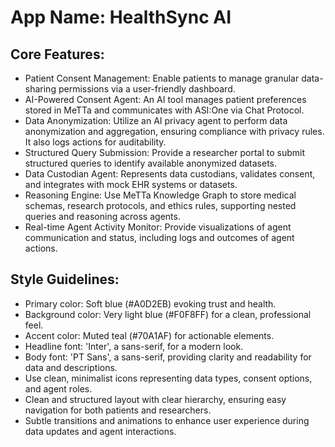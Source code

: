 # **App Name**: HealthSync AI

## Core Features:

- Patient Consent Management: Enable patients to manage granular data-sharing permissions via a user-friendly dashboard.
- AI-Powered Consent Agent: An AI tool manages patient preferences stored in MeTTa and communicates with ASI:One via Chat Protocol.
- Data Anonymization: Utilize an AI privacy agent to perform data anonymization and aggregation, ensuring compliance with privacy rules. It also logs actions for auditability.
- Structured Query Submission: Provide a researcher portal to submit structured queries to identify available anonymized datasets.
- Data Custodian Agent: Represents data custodians, validates consent, and integrates with mock EHR systems or datasets.
- Reasoning Engine: Use MeTTa Knowledge Graph to store medical schemas, research protocols, and ethics rules, supporting nested queries and reasoning across agents.
- Real-time Agent Activity Monitor: Provide visualizations of agent communication and status, including logs and outcomes of agent actions.

## Style Guidelines:

- Primary color: Soft blue (#A0D2EB) evoking trust and health.
- Background color: Very light blue (#F0F8FF) for a clean, professional feel.
- Accent color: Muted teal (#70A1AF) for actionable elements.
- Headline font: 'Inter', a sans-serif, for a modern look.
- Body font: 'PT Sans', a sans-serif, providing clarity and readability for data and descriptions.
- Use clean, minimalist icons representing data types, consent options, and agent roles.
- Clean and structured layout with clear hierarchy, ensuring easy navigation for both patients and researchers.
- Subtle transitions and animations to enhance user experience during data updates and agent interactions.